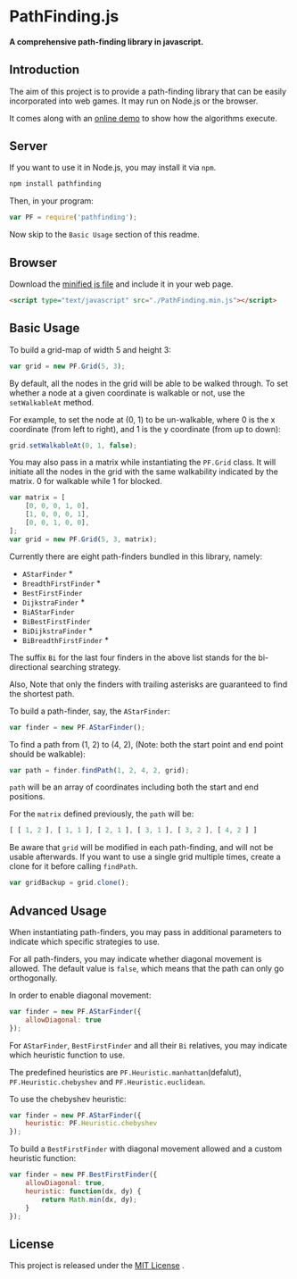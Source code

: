 PathFinding.js
==============
#### A comprehensive path-finding library in javascript. ####

## Introduction ##

The aim of this project is to provide a path-finding library that can be easily incorporated into web games. It may run on Node.js or the browser.

It comes along with an [online demo](http://qiao.github.com/PathFinding.js/visual) to show how the algorithms execute.

## Server ##

If you want to use it in Node.js, you may install it via `npm`.

```bash
npm install pathfinding
```

Then, in your program:

```javascript
var PF = require('pathfinding');
```

Now skip to the `Basic Usage` section of this readme.


## Browser ##

Download the [minified js file](http://qiao.github.com/PathFinding.js/lib/pathfinding-browser.js) and include it in your web page.

```html
<script type="text/javascript" src="./PathFinding.min.js"></script>
```

## Basic Usage ##

To build a grid-map of width 5 and height 3:

```javascript
var grid = new PF.Grid(5, 3); 
```

By default, all the nodes in the grid will be able to be walked through.
To set whether a node at a given coordinate is walkable or not, use the `setWalkableAt` method.

For example, to set the node at (0, 1) to be un-walkable, where 0 is the x coordinate (from left to right), and 
1 is the y coordinate (from up to down):

```javascript
grid.setWalkableAt(0, 1, false);
```

You may also pass in a matrix while instantiating the `PF.Grid` class.
It will initiate all the nodes in the grid with the same walkability indicated by the matrix.
0 for walkable while 1 for blocked.

```javascript
var matrix = [
    [0, 0, 0, 1, 0],
    [1, 0, 0, 0, 1],
    [0, 0, 1, 0, 0],
];
var grid = new PF.Grid(5, 3, matrix);
```

Currently there are eight path-finders bundled in this library, namely:

*  `AStarFinder` *
*  `BreadthFirstFinder` *
*  `BestFirstFinder`
*  `DijkstraFinder` *
*  `BiAStarFinder`
*  `BiBestFirstFinder`
*  `BiDijkstraFinder` *
*  `BiBreadthFirstFinder` *

The suffix `Bi` for the last four finders in the above list stands for the bi-directional searching strategy. 

Also, Note that only the finders with trailing asterisks are guaranteed to find the shortest path.

To build a path-finder, say, the `AStarFinder`:

```javascript
var finder = new PF.AStarFinder();
```

To find a path from (1, 2) to (4, 2), (Note: both the start point and end point should be walkable):

```javascript
var path = finder.findPath(1, 2, 4, 2, grid);
```

`path` will be an array of coordinates including both the start and end positions.

For the `matrix` defined previously, the `path` will be:

```javascript
[ [ 1, 2 ], [ 1, 1 ], [ 2, 1 ], [ 3, 1 ], [ 3, 2 ], [ 4, 2 ] ]
```

Be aware that `grid` will be modified in each path-finding, and will not be usable afterwards. If you want to use a single grid multiple times, create a clone for it before calling `findPath`.

```javascript
var gridBackup = grid.clone();
```


## Advanced Usage ##

When instantiating path-finders, you may pass in additional parameters to indicate which specific strategies to use.

For all path-finders, you may indicate whether diagonal movement is allowed. The default value is `false`, which means that the path can only go orthogonally.

In order to enable diagonal movement:

```javascript
var finder = new PF.AStarFinder({
    allowDiagonal: true
});
```

For `AStarFinder`, `BestFirstFinder` and all their `Bi` relatives, you may indicate which heuristic function to use.

The predefined heuristics are `PF.Heuristic.manhattan`(defalut), `PF.Heuristic.chebyshev` and `PF.Heuristic.euclidean`.

To use the chebyshev heuristic:

```javascript
var finder = new PF.AStarFinder({
    heuristic: PF.Heuristic.chebyshev
});
```

To build a `BestFirstFinder` with diagonal movement allowed and a custom heuristic function:

```javascript
var finder = new PF.BestFirstFinder({
    allowDiagonal: true,
    heuristic: function(dx, dy) {
        return Math.min(dx, dy);
    }
});
```

## License ##

This project is released under the [MIT License](http://www.opensource.org/licenses/mit-license.php) .
